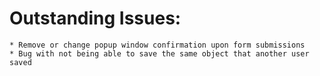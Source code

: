 # Outstanding Issues:
    * Remove or change popup window confirmation upon form submissions
    * Bug with not being able to save the same object that another user saved
